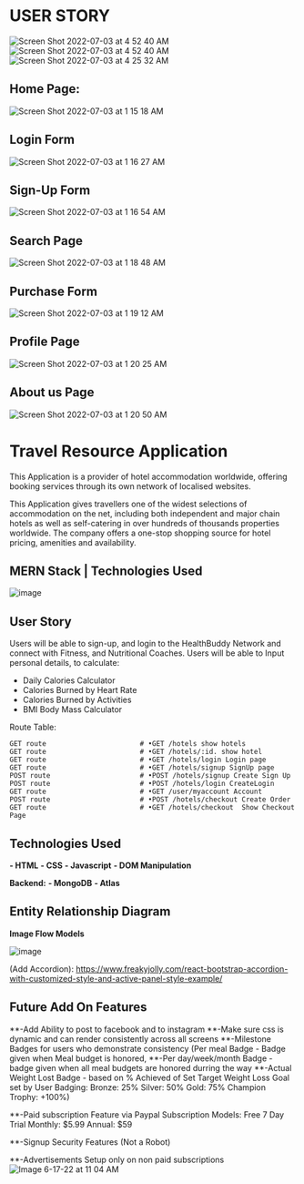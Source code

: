 # USER STORY
![Screen Shot 2022-07-03 at 4 52 40 AM](https://user-images.githubusercontent.com/105219025/177032521-1b8ec1cb-dde9-47d4-adea-87849c00dda0.png)
![Screen Shot 2022-07-03 at 4 52 40 AM](https://user-images.githubusercontent.com/105219025/177032521-1b8ec1cb-dde9-47d4-adea-87849c00dda0.png)
![Screen Shot 2022-07-03 at 4 25 32 AM](https://user-images.githubusercontent.com/105219025/177031620-4a29f7ad-2dc4-45b0-875f-50b2c88e8b22.png)
## Home Page:
![Screen Shot 2022-07-03 at 1 15 18 AM](https://user-images.githubusercontent.com/105219025/177026143-ca5afdaf-0861-4e13-bc01-ef26e85d3350.png)

## Login Form
![Screen Shot 2022-07-03 at 1 16 27 AM](https://user-images.githubusercontent.com/105219025/177026145-20bd7643-2ef7-4bd5-8385-e0a8044e6145.png)

## Sign-Up Form
![Screen Shot 2022-07-03 at 1 16 54 AM](https://user-images.githubusercontent.com/105219025/177026146-9f2f1130-2f7c-4a17-9162-5b02f0e561dc.png)

## Search Page
![Screen Shot 2022-07-03 at 1 18 48 AM](https://user-images.githubusercontent.com/105219025/177026147-2e8f8b86-de75-4288-ab45-cbb49bddcf24.png)

## Purchase Form
![Screen Shot 2022-07-03 at 1 19 12 AM](https://user-images.githubusercontent.com/105219025/177026148-b66ea6d5-5d23-4032-9a91-b973d20dacd1.png)

## Profile Page
![Screen Shot 2022-07-03 at 1 20 25 AM](https://user-images.githubusercontent.com/105219025/177026149-6a5d0e3f-dbf9-4d34-af4d-ccbc588bd820.png)

## About us Page
![Screen Shot 2022-07-03 at 1 20 50 AM](https://user-images.githubusercontent.com/105219025/177026150-a1c21cac-0b0a-42a4-83fd-44dad8cb683d.png)


# Travel Resource Application

This Application is a provider of hotel accommodation worldwide, offering booking services through its own network of localised websites.

This Application gives travellers one of the widest selections of accommodation on the net, including both independent and major chain hotels as well as self-catering in over hundreds of thousands properties worldwide. The company offers a one-stop shopping source for hotel pricing, amenities and availability.

## MERN Stack | Technologies Used
![image](https://user-images.githubusercontent.com/105219025/177025448-327b43e9-5800-4aea-8d25-223730f89267.png)



## User Story

Users will be able to sign-up, and login to the HealthBuddy Network and connect with Fitness, and Nutritional Coaches. Users will be able to Input personal details, to calculate:

- Daily Calories Calculator
- Calories Burned by Heart Rate
- Calories Burned by Activities
- BMI Body Mass Calculator

Route Table:

    GET route                       # •GET /hotels show hotels
    GET route                       # •GET /hotels/:id. show hotel
    GET route                       # •GET /hotels/login Login page
    GET route                       # •GET /hotels/signup SignUp page
    POST route                      # •POST /hotels/signup Create Sign Up
    POST route                      # •POST /hotels/login CreateLogin
    GET route                       # •GET /user/myaccount Account
    POST route                      # •POST /hotels/checkout Create Order
    GET route                       # •GET /hotels/checkout  Show Checkout Page




## Technologies Used

**- HTML**
**- CSS**
**- Javascript**
**- DOM Manipulation**

**Backend:**
**- MongoDB**
**- Atlas**

## Entity Relationship Diagram

**Image Flow Models**

![image](https://user-images.githubusercontent.com/105219025/174331007-16cbe68e-cfe8-4aaa-b836-2ceb837bde91.gif)

(Add Accordion):
https://www.freakyjolly.com/react-bootstrap-accordion-with-customized-style-and-active-panel-style-example/

## Future Add On Features

**-Add Ability to post to facebook and to instagram
**-Make sure css is dynamic and can render consistently across all screens
**-Milestone Badges for users who demonstrate consistency (Per meal Badge - Badge given when Meal budget is honored,
**-Per day/week/month Badge - badge given when all meal budgets are honored durring the way
\*\*-Actual Weight Lost Badge - based on % Achieved of Set Target Weight Loss Goal set by User Badging: Bronze: 25%
Silver: 50%
Gold: 75%
Champion Trophy: +100%)

\*\*-Paid subscription Feature via Paypal
Subscription Models:
Free 7 Day Trial
Monthly: $5.99
Annual: $59

\*\*-Signup Security Features
(Not a Robot)

\*\*-Advertisements Setup only on non paid subscriptions
![Image 6-17-22 at 11 04 AM](https://user-images.githubusercontent.com/105219025/174325135-00d1fffd-7296-4d00-93a8-09612acf2c33.jpeg)
